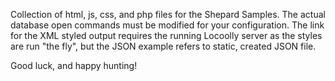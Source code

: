 Collection of html, js, css, and php files for the Shepard Samples. The actual database open
commands must be modified for your configuration. The link for the XML styled output requires the
running Locoolly server as the styles are run "the fly", but the JSON example refers to static,
created JSON file.

Good luck, and happy hunting!
